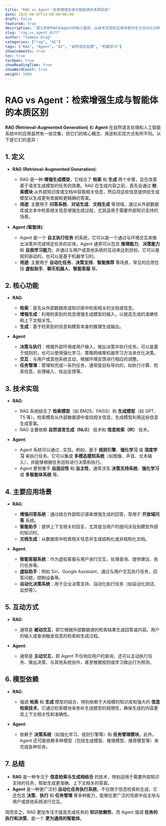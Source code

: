 ```yaml
---
title: "RAG vs Agent：检索增强生成与智能体的本质区别"
date: 2025-08-07T14:00:00+08:00
draft: false
featured: true
description: "深入剖析RAG与Agent的核心差异，从技术实现到应用场景的全方位对比分析"
slug: "rag_vs_agent_diff"
author: "tommie blog"
categories: ["rag", "AI"]
tags: ["RAG", "Agent", "AI", "自然语言处理", "机器学习"]
showComments: true
toc: true
tocOpen: true
showReadingTime: true
showWordCount: true
weight: 1000
---
```


# RAG vs Agent：检索增强生成与智能体的本质区别

**RAG (Retrieval-Augmented Generation)** 和 **Agent** 在自然语言处理和人工智能系统中的应用虽然有一些交集，但它们的核心概念、用途和实现方式有所不同。以下是它们的差异：

## 1. 定义
- **RAG (Retrieval-Augmented Generation)**: 
  - RAG 是一种 **增强生成模型**，它结合了 **检索** 和 **生成** 两个步骤，旨在改善基于语言生成模型的任务的效果。RAG 在生成内容之前，首先会通过 **检索模块** 从外部知识库或文档中获取相关信息，然后将这些信息提供给生成模型以生成更有依据和更精确的答案。
  - **用途**: 主要用于 **问答系统**、**对话生成**、**文档生成** 等领域，通过从外部数据库或文本中检索相关信息增强生成过程，尤其适用于需要外部知识支持的场景。

- **Agent (智能体)**:
  - Agent 是一个 **自主执行任务** 的系统，它可以是一个通过与环境交互来做出决策并完成特定任务的实体。Agent 通常可以包含 **推理能力**、**决策能力** 和 **自我学习能力**，并通过与用户或其他系统的互动来达到目标。它可以是规则驱动的，也可以是基于机器学习的。
  - **用途**: 主要用于 **自动化任务**、**决策支持**、**智能推荐** 等场景，常见的应用包括 **虚拟助手**、**聊天机器人**、**智能客服** 等。

## 2. 核心功能
- **RAG**:
  - **检索**：首先从外部数据库或知识库中检索相关的文档或信息。
  - **增强生成**：利用检索到的信息增强生成模型的输入，以提高生成的准确性和上下文相关性。
  - **生成**：基于检索到的信息和模型本身的推理生成输出。

- **Agent**:
  - **决策与执行**：根据外部环境或用户输入，做出决策并执行任务。可以是基于规则的，也可以使用强化学习、策略网络等机器学习方法来优化决策。
  - **交互**：与用户或其他系统互动，根据环境反馈进行相应的调整。
  - **任务管理**：管理和完成一系列任务，通常是目标导向的，如执行计算、检索信息、处理输入、给出反馈等。

## 3. 技术实现
- **RAG**:
  - RAG 系统结合了 **检索模型**（如 BM25、FAISS）和 **生成模型**（如 GPT、T5 等）。检索模型从外部数据源中查找相关信息，生成模型利用这些信息生成答案。
  - RAG 主要依赖 **自然语言生成（NLG）** 技术和 **信息检索（IR）** 技术。

- **Agent**:
  - Agent 系统可以通过...实现。例如，基于 **规则引擎**、**强化学习** 或 **深度学习** 来执行任务。它可以集成 **多模态感知系统**（如图像、声音、文本输入），并能够根据任务目标进行决策和执行。
  - Agent 更侧重于 **自适应性** 和 **自主性**，通常涉及 **决策支持系统**、**强化学习** 或 **多智能体系统** 等。

## 4. 主要应用场景
- **RAG**:
  - **增强问答系统**：通过结合外部知识源来增强生成的回答，常用于 **开放域问答** 系统。
  - **智能助手**：提供上下文相关的回复，尤其是当用户的提问涉及到模型外部的知识时。
  - **文档生成**：从数据库中检索相关信息并生成结构化或非结构化文档。

- **Agent**:
  - **智能客服系统**：作为虚拟客服与用户进行交互，处理查询、提供建议、执行任务等。
  - **虚拟助手**：例如 Siri、Google Assistant，通过与用户交互执行任务，回答问题，控制设备等。
  - **自动化决策系统**：用于企业决策支持、自动化执行任务（如自动化测试、监控等）。

## 5. 互动方式
- **RAG**:
  - 通常是 **被动交互**，即它根据外部数据源的检索结果生成回答或内容。用户的输入或查询触发信息的检索和生成过程。

- **Agent**:
  - 通常是 **主动交互**，即 Agent 不仅响应用户的查询，还可以主动执行任务、做出决策、与其他系统协作，甚至根据规则或学习做出行为预测。

## 6. 模型依赖
- **RAG**:
  - 强调 **检索** 和 **生成** 模型的结合，特别依赖于大规模的知识库和强大的 **信息检索技术**。它通过检索模块来弥补生成模型的局限性，确保生成的内容更具上下文相关性和准确性。

- **Agent**:
  - 依赖于 **决策系统**（如强化学习、规则引擎等）和 **任务管理模块**，此外，Agent 还可能依赖多种模型（包括生成模型、推理模型、推荐模型等）来完成各种任务。

## 7. 总结
- **RAG** 是一种专注于 **信息检索与生成相结合** 的技术，特别适用于需要外部知识支持的任务，帮助生成更准确、上下文相关的答案。
- **Agent** 是一种更广泛的 **自动化任务执行系统**，不仅限于信息检索和生成，它还包含 **决策**、**执行** 和 **任务管理** 等多种能力，能够在更广泛的场景中自主地与用户或其他系统进行交互。

简而言之，RAG 更加专注于提高生成任务的 **知识依赖性**，而 Agent 强调 **任务的执行和决策**，是一个 **更为通用的智能体**。

